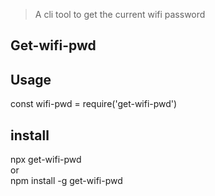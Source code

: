 >A cli tool to get the current wifi password 

## Get-wifi-pwd

## Usage 
const wifi-pwd = require('get-wifi-pwd')

## install 
npx get-wifi-pwd <br>
or <br>
npm install -g get-wifi-pwd
